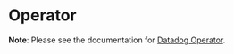 # Operator

**Note**: Please see the documentation for [Datadog Operator][1].
 
[1]: https://docs.datadoghq.com/containers/datadog_operator/
